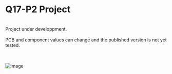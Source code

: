 # Q17-P2 Project</b><br>
<br>
Project under developpment.<br>
<br>
PCB and component values can change and the published version is not yet tested.<br>
<br>
<br>

![image](https://user-images.githubusercontent.com/12907102/152318249-909d677e-fcc0-47f8-a7e4-6e43af7a3908.jpg)


